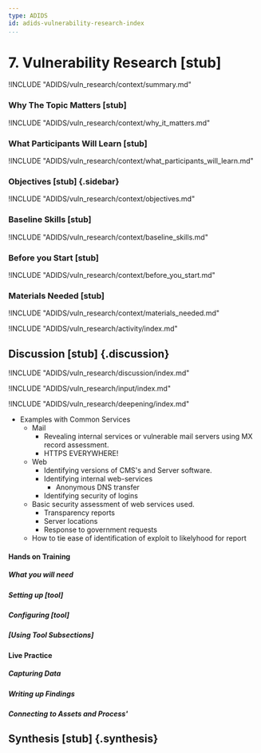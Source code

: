 ```yaml
---
type: ADIDS
id: adids-vulnerability-research-index
...
```


# 7. Vulnerability Research [stub]

<!-- ![](content/images/vuln_research.png "") -->

!INCLUDE "ADIDS/vuln_research/context/summary.md"

### Why The Topic Matters [stub]

!INCLUDE "ADIDS/vuln_research/context/why_it_matters.md"

### What Participants Will Learn [stub]

!INCLUDE "ADIDS/vuln_research/context/what_participants_will_learn.md"

### Objectives [stub] {.sidebar}

!INCLUDE "ADIDS/vuln_research/context/objectives.md"

### Baseline Skills [stub]

!INCLUDE "ADIDS/vuln_research/context/baseline_skills.md"

### Before you Start [stub]

!INCLUDE "ADIDS/vuln_research/context/before_you_start.md"

### Materials Needed [stub]

!INCLUDE "ADIDS/vuln_research/context/materials_needed.md"

<!-- ## Activity [stub] {.activity} -->

!INCLUDE "ADIDS/vuln_research/activity/index.md"

## Discussion [stub] {.discussion}

!INCLUDE "ADIDS/vuln_research/discussion/index.md"

<!-- ## Input -->

!INCLUDE "ADIDS/vuln_research/input/index.md"

<!-- ## Deepening [stub] {.deepening} -->

!INCLUDE "ADIDS/vuln_research/deepening/index.md"

<?This is the the hands-on segment of a session. The deepening will consist of a live experiment with a tool using existing data that has been already parsed, unparsed data, and an opportunity to capture live data from a static target and the housing training organization using the tool.?>

  * Examples with Common Services
    * Mail
	  * Revealing internal services or vulnerable mail servers using MX record assessment.
	  * HTTPS EVERYWHERE!
    * Web
	  * Identifying versions of CMS's and Server software.
	  * Identifying internal web-services
	    * Anonymous DNS transfer
	  * Identifying security of logins
	* Basic security assessment of web services used.
	  * Transparency reports
	  * Server locations
	  * Response to government requests
    * How to tie ease of identification of exploit to likelyhood for report

#### Hands on Training

<?Hands-on training on various components of the tool. This will be a moderately collaborative segment where the trainees will have documentation and be encouraged to explore the tool.?>

##### What you will need

##### Setting up [tool]

##### Configuring [tool]

##### [Using Tool Subsections]

#### Live Practice
<?A timed practice session on a live target?>

##### Capturing Data

##### Writing up Findings

##### Connecting to Assets and Process'

## Synthesis [stub] {.synthesis}

<?A good training habit is to always summarize the session. Talk about what happened in the session, some of the results of the discussion, what issues were discussed, what solutions were made, and give some more time for participants to ask more questions before the session is closed.?>
